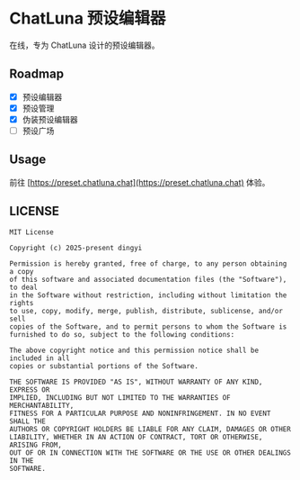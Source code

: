 # ChatLuna 预设编辑器

在线，专为 ChatLuna 设计的预设编辑器。

## Roadmap

- [x] 预设编辑器
- [x] 预设管理
- [x] 伪装预设编辑器
- [ ] 预设广场

## Usage

前往 [https://preset.chatluna.chat](https://preset.chatluna.chat) 体验。


## LICENSE

```text
MIT License

Copyright (c) 2025-present dingyi

Permission is hereby granted, free of charge, to any person obtaining a copy
of this software and associated documentation files (the "Software"), to deal
in the Software without restriction, including without limitation the rights
to use, copy, modify, merge, publish, distribute, sublicense, and/or sell
copies of the Software, and to permit persons to whom the Software is
furnished to do so, subject to the following conditions:

The above copyright notice and this permission notice shall be included in all
copies or substantial portions of the Software.

THE SOFTWARE IS PROVIDED "AS IS", WITHOUT WARRANTY OF ANY KIND, EXPRESS OR
IMPLIED, INCLUDING BUT NOT LIMITED TO THE WARRANTIES OF MERCHANTABILITY,
FITNESS FOR A PARTICULAR PURPOSE AND NONINFRINGEMENT. IN NO EVENT SHALL THE
AUTHORS OR COPYRIGHT HOLDERS BE LIABLE FOR ANY CLAIM, DAMAGES OR OTHER
LIABILITY, WHETHER IN AN ACTION OF CONTRACT, TORT OR OTHERWISE, ARISING FROM,
OUT OF OR IN CONNECTION WITH THE SOFTWARE OR THE USE OR OTHER DEALINGS IN THE
SOFTWARE.
```

